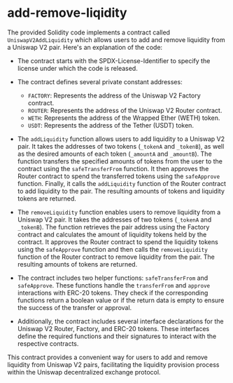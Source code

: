 # add-remove-liqidity
 
The provided Solidity code implements a contract called `UniswapV2AddLiquidity` which allows users to add and remove liquidity from a Uniswap V2 pair. Here's an explanation of the code:

- The contract starts with the SPDX-License-Identifier to specify the license under which the code is released.

- The contract defines several private constant addresses:
  - `FACTORY`: Represents the address of the Uniswap V2 Factory contract.
  - `ROUTER`: Represents the address of the Uniswap V2 Router contract.
  - `WETH`: Represents the address of the Wrapped Ether (WETH) token.
  - `USDT`: Represents the address of the Tether (USDT) token.

- The `addLiquidity` function allows users to add liquidity to a Uniswap V2 pair. It takes the addresses of two tokens (`_tokenA` and `_tokenB`), as well as the desired amounts of each token (`_amountA` and `_amountB`). The function transfers the specified amounts of tokens from the user to the contract using the `safeTransferFrom` function. It then approves the Router contract to spend the transferred tokens using the `safeApprove` function. Finally, it calls the `addLiquidity` function of the Router contract to add liquidity to the pair. The resulting amounts of tokens and liquidity tokens are returned.

- The `removeLiquidity` function enables users to remove liquidity from a Uniswap V2 pair. It takes the addresses of two tokens (`_tokenA` and `_tokenB`). The function retrieves the pair address using the Factory contract and calculates the amount of liquidity tokens held by the contract. It approves the Router contract to spend the liquidity tokens using the `safeApprove` function and then calls the `removeLiquidity` function of the Router contract to remove liquidity from the pair. The resulting amounts of tokens are returned.

- The contract includes two helper functions: `safeTransferFrom` and `safeApprove`. These functions handle the `transferFrom` and `approve` interactions with ERC-20 tokens. They check if the corresponding functions return a boolean value or if the return data is empty to ensure the success of the transfer or approval.

- Additionally, the contract includes several interface declarations for the Uniswap V2 Router, Factory, and ERC-20 tokens. These interfaces define the required functions and their signatures to interact with the respective contracts.

This contract provides a convenient way for users to add and remove liquidity from Uniswap V2 pairs, facilitating the liquidity provision process within the Uniswap decentralized exchange protocol.